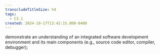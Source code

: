 ```yaml
---
transcludeTitleSize: h4
tags:
  - C3.1
created: 2024-10-17T13:42:15.000-0400
---
```

demonstrate an understanding of an integrated software development environment and its main components (e.g., source code editor, compiler, debugger);